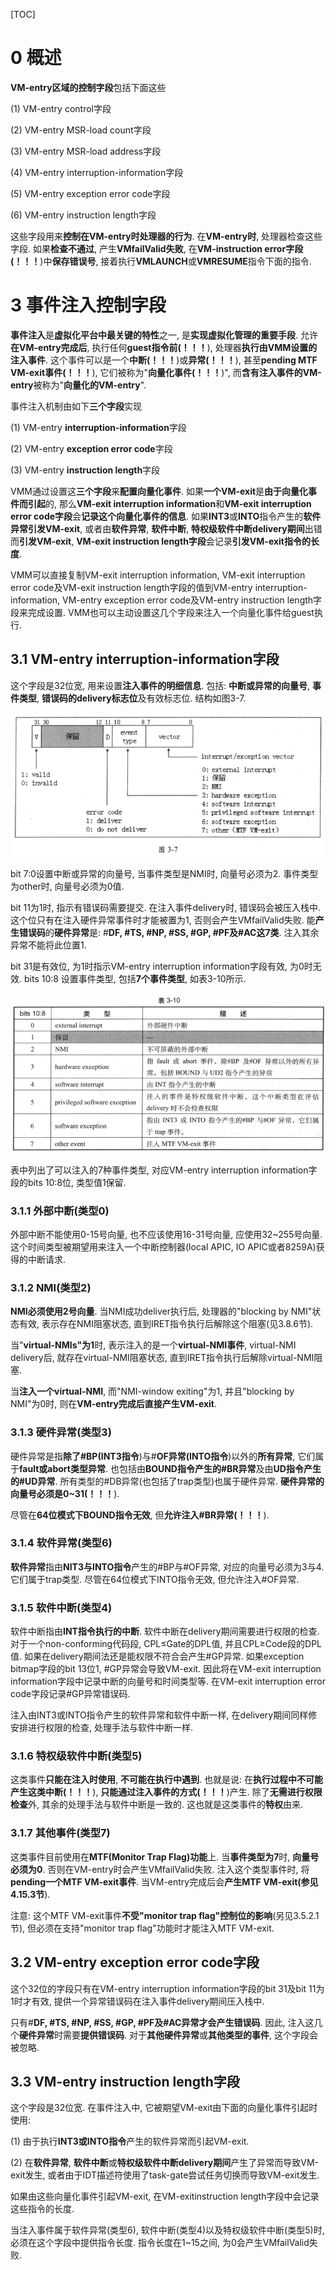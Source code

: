 [TOC]

# 0 概述

**VM\-entry区域的控制字段**包括下面这些

(1) VM\-entry control字段

(2) VM\-entry MSR\-load count字段

(3) VM\-entry MSR\-load address字段

(4) VM\-entry interruption\-information字段

(5) VM\-entry exception error code字段

(6) VM\-entry instruction length字段

这些字段用来**控制在VM\-entry时处理器的行为**. 在**VM\-entry时**, 处理器检查这些字段. 如果**检查不通过**, 产生**VMfailValid失败**, 在**VM\-instruction error字段(！！！**)中**保存错误号**, 接着执行**VMLAUNCH**或**VMRESUME**指令下面的指令.

# 3 事件注入控制字段

**事件注入**是**虚拟化平台中最关键的特性**之一, 是**实现虚拟化管理的重要手段**. 允许**在VM\-entry完成后**, 执行任何**guest指令前(！！！**), 处理器**执行由VMM设置的注入事件**. 这个事件可以是一个**中断(！！！**)或**异常(！！！**), 甚至**pending MTF VM\-exit事件(！！！**), 它们被称为"**向量化事件(！！！**)", 而**含有注入事件的VM\-entry**被称为"**向量化的VM\-entry**".

事件注入机制由如下**三个字段**实现

(1) VM\-entry **interruption\-information**字段

(2) VM\-entry **exception error code**字段

(3) VM\-entry **instruction length**字段

VMM通过设置这**三个字段**来**配置向量化事件**. 如果**一个VM\-exit**是**由于向量化事件而引起**的, 那么**VM\-exit interruption information**和**VM\-exit interruption error code字段**会**记录这个向量化事件的信息**. 如果**INT3**或**INTO**指令产生的**软件异常引发VM\-exit**, 或者由**软件异常**, **软件中断**, **特权级软件中断delivery期间**出错而**引发VM\-exit**, **VM\-exit instruction length字段**会记录**引发VM\-exit指令的长度**.

VMM可以直接复制VM\-exit interruption information, VM\-exit interruption error code及VM\-exit instruction length字段的值到VM\-entry interruption\-information, VM\-entry exception error code及VM\-entry instruction length字段来完成设置. VMM也可以主动设置这几个字段来注入一个向量化事件给guest执行.

## 3.1 VM\-entry interruption\-information字段

这个字段是32位宽, 用来设置**注入事件的明细信息**. 包括: **中断或异常的向量号**, **事件类型**, **错误码的delivery标志位**及有效标志位. 结构如图3\-7.

![config](./images/1.png)

bit 7:0设置中断或异常的向量号, 当事件类型是NMI时, 向量号必须为2. 事件类型为other时, 向量号必须为0值.

bit 11为1时, 指示有错误码需要提交. 在注入事件delivery时, 错误码会被压入栈中. 这个位只有在注入硬件异常事件时才能被置为1, 否则会产生VMfailValid失败. 能**产生错误码**的**硬件异常**是: \#**DF, \#TS, \#NP, \#SS, \#GP, \#PF及\#AC这7类**. 注入其余异常不能将此位置1.

bit 31是有效位, 为1时指示VM\-entry interruption information字段有效, 为0时无效. bits 10:8 设置事件类型, 包括**7个事件类型**, 如表3\-10所示.

![config](./images/2.png)

表中列出了可以注入的7种事件类型, 对应VM\-entry interruption information字段的bits 10:8位, 类型值1保留.

### 3.1.1 外部中断(类型0)

外部中断不能使用0\-15号向量, 也不应该使用16\-31号向量, 应使用32\~255号向量. 这个时间类型被期望用来注入一个中断控制器(local APIC, IO APIC或者8259A)获得的中断请求.

### 3.1.2 NMI(类型2)

**NMI必须使用2号向量**. 当NMI成功deliver执行后, 处理器的"blocking by NMI"状态有效, 表示存在NMI阻塞状态, 直到IRET指令执行后解除这个阻塞(见3.8.6节).

当"**virtual\-NMIs"为1**时, 表示注入的是一个**virtual\-NMI事件**, virtual\-NMI delivery后, 就存在virtual\-NMI阻塞状态, 直到IRET指令执行后解除virtual\-NMI阻塞.

当**注入一个virtual\-NMI**, 而"NMI\-window exiting"为1, 并且"blocking by NMI"为0时, 则在**VM\-entry完成后直接产生VM\-exit**.

### 3.1.3 硬件异常(类型3)

硬件异常是指**除了\#BP(INT3指令**)与\#**OF异常(INTO指令**)以外的**所有异常**, 它们属于**fault或abort类型异常**. 也包括由**BOUND指令产生的\#BR异常**及由**UD指令产生的\#UD异常**. 所有类型的\#DB异常(也包括了trap类型)也属于硬件异常. **硬件异常的向量号必须是0\~31(！！！**).

尽管在**64位模式下BOUND指令无效**, 但**允许注入\#BR异常(！！！**).

### 3.1.4 软件异常(类型6)

**软件异常**指由**NIT3与INTO指令**产生的\#BP与\#OF异常, 对应的向量号必须为3与4. 它们属于trap类型. 尽管在64位模式下INTO指令无效, 但允许注入\#OF异常.

### 3.1.5 软件中断(类型4)

软件中断指由**INT指令执行的中断**. 软件中断在delivery期间需要进行权限的检查. 对于一个non\-conforming代码段, CPL≤Gate的DPL值, 并且CPL≥Code段的DPL值. 如果在delivery期间法还是能权限不符合会产生\#GP异常. 如果exception bitmap字段的bit 13位1, \#GP异常会导致VM\-exit. 因此将在VM\-exit interruption information字段中记录中断的向量号和时间类型等. 在VM\-exit interruption error code字段记录\#GP异常错误码.

注入由INT3或INTO指令产生的软件异常和软件中断一样, 在delivery期间同样修安排进行权限的检查, 处理手法与软件中断一样.

### 3.1.6 特权级软件中断(类型5)

这类事件**只能在注入时使用**, **不可能在执行中遇到**. 也就是说: 在**执行过程中不可能产生这类中断(！！！**), **只能通过注入事件的方式(！！！**)产生. 除了**无需进行权限检查**外, 其余的处理手法与软件中断是一致的. 这也就是这类事件的**特权**由来.

### 3.1.7 其他事件(类型7)

这类事件目前使用在**MTF(Monitor Trap Flag)功能**上. 当**事件类型为7**时, **向量号必须为0**. 否则在VM\-entry时会产生VMfailValid失败. 注入这个类型事件时, 将**pending一个MTF VM\-exit事件**. 当VM\-entry完成后会**产生MTF VM\-exit(参见4.15.3节**).

注意: 这个MTF VM\-exit事件**不受"monitor trap flag"控制位的影响**(另见3.5.2.1节), 但必须在支持"monitor trap flag"功能时才能注入MTF VM\-exit.

## 3.2 VM\-entry exception error code字段

这个32位的字段只有在VM\-entry interruption information字段的bit 31及bit 11为1时才有效, 提供一个异常错误码在注入事件delivery期间压入栈中.

只有\#**DF, \#TS, \#NP, \#SS, \#GP, \#PF及\#AC异常才会产生错误码**. 因此, 注入这几个**硬件异常**时需要**提供错误码**. 对于**其他硬件异常**或**其他类型的事件**, 这个字段会被忽略.

## 3.3 VM\-entry instruction length字段

这个字段是32位宽. 在事件注入中, 它被期望VM\-exit由下面的向量化事件引起时使用:

(1) 由于执行**INT3或INTO指令**产生的软件异常而引起VM\-exit.

(2) 在**软件异常**, **软件中断**或**特权级软件中断delivery期间**产生了异常而导致VM\-exit发生, 或者由于IDT描述符使用了task\-gate尝试任务切换而导致VM\-exit发生.

如果由这些向量化事件引起VM\-exit, 在VM\-exitinstruction length字段中会记录这些指令的长度.

当注入事件属于软件异常(类型6), 软件中断(类型4)以及特权级软件中断(类型5)时, 必须在这个字段中提供指令长度. 指令长度在1\~15之间, 为0会产生VMfailValid失败.